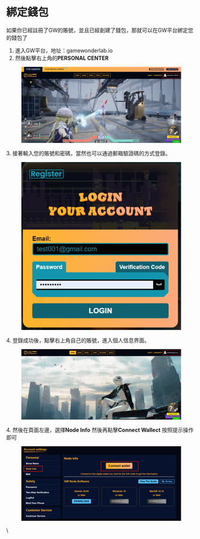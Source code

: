 # 綁定錢包

如果你已經註冊了GW的賬號，並且已經創建了錢包，那就可以在GW平台綁定您的錢包了

1. 進入GW平台，地址：gamewonderlab.io
2. 然後點擊右上角的**PERSONAL CENTER**

<figure><img src="../.gitbook/assets/微信图片_20220907213806.png" alt=""><figcaption></figcaption></figure>

3\. 接著輸入您的賬號和密碼，當然也可以通過郵箱驗證碼的方式登錄。

<figure><img src="../.gitbook/assets/微信图片_20220908194519.png" alt=""><figcaption></figcaption></figure>

4\. 登錄成功後，點擊右上角自己的賬號，進入個人信息界面。

<figure><img src="../.gitbook/assets/微信图片_20220908194705.png" alt=""><figcaption></figcaption></figure>

4\. 然後在頁面左邊，選擇**Node Info** 然後再點擊**Connect Wallect** 按照提示操作即可

<figure><img src="../.gitbook/assets/微信图片_20220908195021.png" alt=""><figcaption></figcaption></figure>

\

